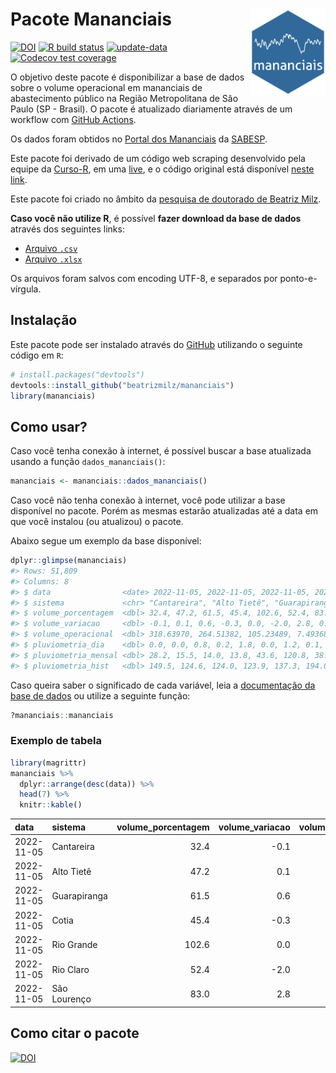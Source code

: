 
<!-- README.md is generated from README.Rmd. Please edit that file -->

# Pacote Mananciais <img src="man/figures/hexlogo.png" align="right" width = "120px"/>

<!-- badges: start -->

[![DOI](https://zenodo.org/badge/DOI/10.5281/zenodo.4733056.svg)](https://doi.org/10.5281/zenodo.4733056)
[![R build
status](https://github.com/beatrizmilz/mananciais/workflows/R-CMD-check/badge.svg)](https://github.com/beatrizmilz/mananciais/actions)
[![update-data](https://github.com/beatrizmilz/mananciais/actions/workflows/2-update_data.yaml/badge.svg)](https://github.com/beatrizmilz/mananciais/actions/workflows/2-update_data.yaml)
[![Codecov test
coverage](https://codecov.io/gh/beatrizmilz/mananciais/branch/master/graph/badge.svg)](https://codecov.io/gh/beatrizmilz/mananciais?branch=master)
<!-- badges: end -->

O objetivo deste pacote é disponibilizar a base de dados sobre o volume
operacional em mananciais de abastecimento público na Região
Metropolitana de São Paulo (SP - Brasil). O pacote é atualizado
diariamente através de um workflow com [GitHub
Actions](https://github.com/beatrizmilz/mananciais/actions).

Os dados foram obtidos no [Portal dos
Mananciais](http://mananciais.sabesp.com.br/Situacao) da
[SABESP](http://site.sabesp.com.br/site/Default.aspx).

Este pacote foi derivado de um código web scraping desenvolvido pela
equipe da [Curso-R](https://www.curso-r.com/), em uma
[live](https://youtu.be/jvZIxrMmOcQ), e o código original está
disponível [neste
link](https://github.com/curso-r/lives/blob/master/drafts/20200730_scraper_sabesp.R).

Este pacote foi criado no âmbito da [pesquisa de doutorado de Beatriz
Milz](https://beatrizmilz.github.io/tese/).

**Caso você não utilize R**, é possível **fazer download da base de
dados** através dos seguintes links:

- [Arquivo
  `.csv`](https://github.com/beatrizmilz/mananciais/raw/master/inst/extdata/mananciais.csv)
- [Arquivo
  `.xlsx`](https://github.com/beatrizmilz/mananciais/blob/master/inst/extdata/mananciais.xlsx?raw=true)

Os arquivos foram salvos com encoding UTF-8, e separados por
ponto-e-vírgula.

## Instalação

Este pacote pode ser instalado através do [GitHub](https://github.com/)
utilizando o seguinte código em `R`:

``` r
# install.packages("devtools")
devtools::install_github("beatrizmilz/mananciais")
library(mananciais)
```

## Como usar?

Caso você tenha conexão à internet, é possível buscar a base atualizada
usando a função `dados_mananciais()`:

``` r
mananciais <- mananciais::dados_mananciais() 
```

Caso você não tenha conexão à internet, você pode utilizar a base
disponível no pacote. Porém as mesmas estarão atualizadas até a data em
que você instalou (ou atualizou) o pacote.

Abaixo segue um exemplo da base disponível:

``` r
dplyr::glimpse(mananciais)
#> Rows: 51,809
#> Columns: 8
#> $ data                <date> 2022-11-05, 2022-11-05, 2022-11-05, 2022-11-05, 2…
#> $ sistema             <chr> "Cantareira", "Alto Tietê", "Guarapiranga", "Cotia…
#> $ volume_porcentagem  <dbl> 32.4, 47.2, 61.5, 45.4, 102.6, 52.4, 83.0, 32.5, 4…
#> $ volume_variacao     <dbl> -0.1, 0.1, 0.6, -0.3, 0.0, -2.0, 2.8, 0.1, 0.3, 0.…
#> $ volume_operacional  <dbl> 318.63970, 264.51382, 105.23489, 7.49368, 115.0667…
#> $ pluviometria_dia    <dbl> 0.0, 0.0, 0.8, 0.2, 1.8, 0.0, 1.2, 0.1, 0.7, 0.2, …
#> $ pluviometria_mensal <dbl> 28.2, 15.5, 14.0, 13.8, 43.6, 120.8, 38.6, 28.2, 1…
#> $ pluviometria_hist   <dbl> 149.5, 124.6, 124.0, 123.9, 137.3, 194.0, 151.2, 1…
```

Caso queira saber o significado de cada variável, leia a [documentação
da base de
dados](https://beatrizmilz.github.io/mananciais/reference/mananciais.html)
ou utilize a seguinte função:

``` r
?mananciais::mananciais
```

### Exemplo de tabela

``` r
library(magrittr)
mananciais %>% 
  dplyr::arrange(desc(data)) %>% 
  head(7) %>%
  knitr::kable()
```

| data       | sistema      | volume_porcentagem | volume_variacao | volume_operacional | pluviometria_dia | pluviometria_mensal | pluviometria_hist |
|:-----------|:-------------|-------------------:|----------------:|-------------------:|-----------------:|--------------------:|------------------:|
| 2022-11-05 | Cantareira   |               32.4 |            -0.1 |          318.63970 |              0.0 |                28.2 |             149.5 |
| 2022-11-05 | Alto Tietê   |               47.2 |             0.1 |          264.51382 |              0.0 |                15.5 |             124.6 |
| 2022-11-05 | Guarapiranga |               61.5 |             0.6 |          105.23489 |              0.8 |                14.0 |             124.0 |
| 2022-11-05 | Cotia        |               45.4 |            -0.3 |            7.49368 |              0.2 |                13.8 |             123.9 |
| 2022-11-05 | Rio Grande   |              102.6 |             0.0 |          115.06678 |              1.8 |                43.6 |             137.3 |
| 2022-11-05 | Rio Claro    |               52.4 |            -2.0 |            7.16416 |              0.0 |               120.8 |             194.0 |
| 2022-11-05 | São Lourenço |               83.0 |             2.8 |           73.74421 |              1.2 |                38.6 |             151.2 |

## Como citar o pacote

[![DOI](https://zenodo.org/badge/DOI/10.5281/zenodo.4733056.svg)](https://doi.org/10.5281/zenodo.4733056)
